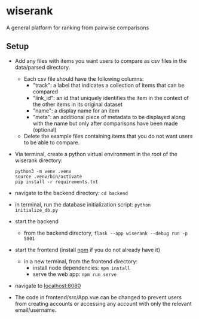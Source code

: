 # wiserank

A general platform for ranking from pairwise comparisons

## Setup

- Add any files with items you want users to compare as csv files in the data/parsed directory.
  - Each csv file should have the following columns:
    - "track": a label that indicates a collection of items that can be compared
    - "link_id": an id that uniquely identifies the item in the context of the other items in its original dataset
    - "name": a display name for an item
    - "meta": an additional piece of metadata to be displayed along with the name but only after comparisons have been made (optional)
  - Delete the example files containing items that you do not want users to be able to compare.

- Via terminal, create a python virtual environment in the root of the wiserank directory:

  ```shell
  python3 -m venv .venv
  source .venv/bin/activate
  pip install -r requirements.txt
  ```

- navigate to the backend directory: `cd backend`
- in terminal, run the database initialization script: `python initialize_db.py`

- start the backend
  - from the backend directory, `flask --app wiserank --debug run -p 5001`
- start the frontend (install [npm](https://nodejs.org/en/download/package-manager) if you do not already have it)
  - in a new terminal, from the frontend directory:
    - install node dependencies: `npm install`
    - serve the web app: `npm run serve`

- navigate to [localhost:8080](http://localhost:8080)

- The code in frontend/src/App.vue can be changed to prevent users from creating accounts or accessing any account with only the relevant email/username.
